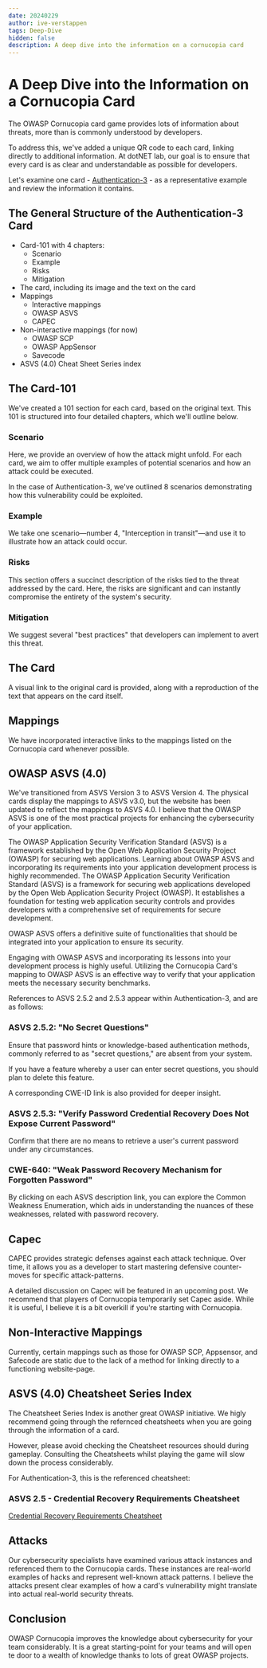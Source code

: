 ```yaml
---
date: 20240229
author: ive-verstappen
tags: Deep-Dive
hidden: false
description: A deep dive into the information on a cornucopia card
---
```

# A Deep Dive into the Information on a Cornucopia Card

The OWASP Cornucopia card game provides lots of information about threats, more than is commonly understood by developers.

To address this, we've added a unique QR code to each card, linking directly to additional information. At dotNET lab, our goal is to ensure that every card is as clear and understandable as possible for developers.

Let's examine one card - [Authentication-3](https://cornucopia.dotnetlab.eu/authentication/3) - as a representative example and review the information it contains.

## The General Structure of the Authentication-3 Card
- Card-101 with 4 chapters:
    - Scenario
    -  Example
    -  Risks
    -  Mitigation
- The card, including its image and the text on the card
- Mappings
  - Interactive mappings
  - OWASP ASVS
  - CAPEC
- Non-interactive mappings (for now)
  - OWASP SCP
  - OWASP AppSensor
  - Savecode
- ASVS (4.0) Cheat Sheet Series index

## The Card-101

We've created a 101 section for each card, based on the original text. This 101 is structured into four detailed chapters, which we'll outline below.

### Scenario
Here, we provide an overview of how the attack might unfold. For each card, we aim to offer multiple examples of potential scenarios and how an attack could be executed.

In the case of Authentication-3, we've outlined 8 scenarios demonstrating how this vulnerability could be exploited.

### Example
We take one scenario—number 4, "Interception in transit"—and use it to illustrate how an attack could occur.

### Risks
This section offers a succinct description of the risks tied to the threat addressed by the card. Here, the risks are significant and can instantly compromise the entirety of the system's security.

### Mitigation
We suggest several "best practices" that developers can implement to avert this threat.

## The Card
A visual link to the original card is provided, along with a reproduction of the text that appears on the card itself.

## Mappings
We have incorporated interactive links to the mappings listed on the Cornucopia card whenever possible.

## OWASP ASVS (4.0)

We've transitioned from ASVS Version 3 to ASVS Version 4. The physical cards display the mappings to ASVS v3.0, but the website has been updated to reflect the mappings to ASVS 4.0. I believe that the OWASP ASVS is one of the most practical projects for enhancing the cybersecurity of your application.

The OWASP Application Security Verification Standard (ASVS) is a framework established by the Open Web Application Security Project (OWASP) for securing web applications. 
Learning about OWASP ASVS and incorporating its requirements into your application development process is highly recommended.
The OWASP Application Security Verification Standard (ASVS) is a framework for securing web applications developed by the Open Web Application Security Project (OWASP). It establishes a foundation for testing web application security controls and provides developers with a comprehensive set of requirements for secure development.

OWASP ASVS offers a definitive suite of functionalities that should be integrated into your application to ensure its security.

Engaging with OWASP ASVS and incorporating its lessons into your development process is highly useful. Utilizing the Cornucopia Card's mapping to OWASP ASVS is an effective way to verify that your application meets the necessary security benchmarks.

References to ASVS 2.5.2 and 2.5.3 appear within Authentication-3, and are as follows:

### ASVS 2.5.2: "No Secret Questions"
Ensure that password hints or knowledge-based authentication methods, commonly referred to as "secret questions," are absent from your system.

If you have a feature whereby a user can enter secret questions, you should plan to delete this feature.

A corresponding CWE-ID link is also provided for deeper insight.

### ASVS 2.5.3: "Verify Password Credential Recovery Does Not Expose Current Password"
Confirm that there are no means to retrieve a user's current password under any circumstances.

### CWE-640: "Weak Password Recovery Mechanism for Forgotten Password"
By clicking on each ASVS description link, you can explore the Common Weakness Enumeration, which aids in understanding the nuances of these weaknesses, related with password recovery.

## Capec
CAPEC provides strategic defenses against each attack technique.  Over time, it allows you as a developer to start mastering defensive counter-moves for specific attack-patterns.

A detailed discussion on Capec will be featured in an upcoming post. We recommend that players of Cornucopia temporarily set Capec aside.  While it is useful, I believe it is a bit overkill if you're starting with Cornucopia. 

## Non-Interactive Mappings

Currently, certain mappings such as those for OWASP SCP, Appsensor, and Safecode are static due to the lack of a method for linking directly to a functioning website-page.

## ASVS (4.0) Cheatsheet Series Index

The Cheatsheet Series Index is another great OWASP initiative.  We higly recommend going through the refernced cheatsheets when you are going through the information of a card.

However, please avoid checking the Cheatsheet resources should during gameplay.  Consulting the Cheatsheets whilst playing the game will slow down the process considerably.

For Authentication-3, this is the referenced cheatsheet:

### ASVS 2.5 - Credential Recovery Requirements Cheatsheet
[Credential Recovery Requirements Cheatsheet](https://cheatsheetseries.owasp.org/IndexASVS.html#v25-credential-recovery-requirements)

## Attacks
Our cybersecurity specialists have examined various attack instances and referenced them to the Cornucopia cards. These instances are real-world examples of hacks and represent well-known attack patterns.  I believe the attacks present clear examples of how a card's vulnerability might translate into actual real-world security threats.

## Conclusion
OWASP Cornucopia improves the knowledge about cybersecurity for your team considerably. It is a great starting-point for your teams and will open te door to a wealth of knowledge thanks to lots of great OWASP projects.  

